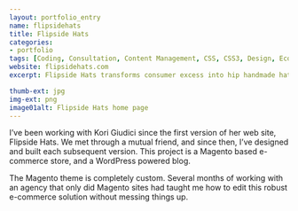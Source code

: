 ```yaml
---
layout: portfolio_entry
name: flipsidehats
title: Flipside Hats
categories:
- portfolio
tags: [Coding, Consultation, Content Management, CSS, CSS3, Design, Ecommerce, Graphic Design, HTML, HTML5, jQuery, Magento, PHP, Project Management, Web Design, Wordpress]
website: flipsidehats.com
excerpt: Flipside Hats transforms consumer excess into hip handmade hats for everyone.

thumb-ext: jpg
img-ext: png
image01alt: Flipside Hats home page
---
```

I’ve been working with Kori Giudici since the first version of her web site, Flipside Hats. We met through a mutual friend, and since then, I’ve designed and built each subsequent version. This project is a Magento based e-commerce store, and a WordPress powered blog.

The Magento theme is completely custom. Several months of working with an agency that only did Magento sites had taught me how to edit this robust e-commerce solution without messing things up.
